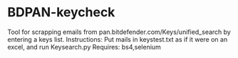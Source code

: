 # BDPAN-keycheck

Tool for scrapping emails from pan.bitdefender.com/Keys/unified_search by entering a keys list.
Instructions: Put mails in keystest.txt as if it were on an excel, and run Keysearch.py
Requires: bs4,selenium
